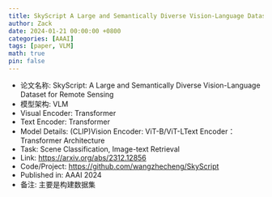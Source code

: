 ```yaml
---
title: SkyScript A Large and Semantically Diverse Vision-Language Dataset for Remote Sensing
author: Zack
date: 2024-01-21 00:00:00 +0800
categories: [AAAI]
tags: [paper, VLM]
math: true
pin: false
---
```

- 论文名称: SkyScript: A Large and Semantically Diverse Vision-Language Dataset for Remote Sensing
- 模型架构: VLM
- Visual Encoder: Transformer
- Text Encoder: Transformer
- Model Details: (CLIP)Vision Encoder: ViT-B/ViT-LText Encoder：Transformer Architecture
- Task: Scene Classification, Image-text Retrieval
- Link: https://arxiv.org/abs/2312.12856
- Code/Project: https://github.com/wangzhecheng/SkyScript
- Published in: AAAI 2024
- 备注: 主要是构建数据集
